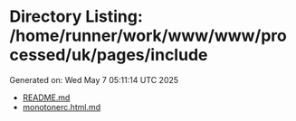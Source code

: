 # Directory Listing: /home/runner/work/www/www/processed/uk/pages/include
Generated on: Wed May  7 05:11:14 UTC 2025

- [README.md](README.md)
- [monotonerc.html.md](monotonerc.html.md)
